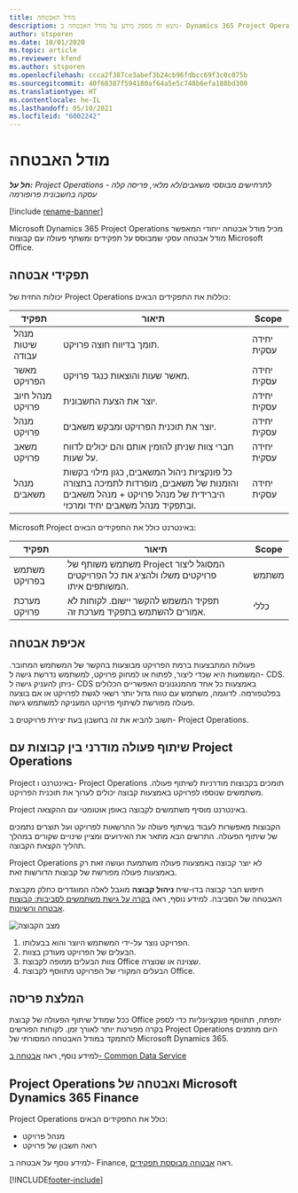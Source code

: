 ```yaml
---
title: מודל האבטחה
description: נושא זה מספק מידע על מודל האבטחה ב- Dynamics 365 Project Operations.
author: stsporen
ms.date: 10/01/2020
ms.topic: article
ms.reviewer: kfend
ms.author: stsporen
ms.openlocfilehash: ccca2f387ce3abef3b24cb96fdbcc69f3c0c075b
ms.sourcegitcommit: 40f68387f594180af64a5e5c748b6efa188bd300
ms.translationtype: HT
ms.contentlocale: he-IL
ms.lasthandoff: 05/10/2021
ms.locfileid: "6002242"
---
```

# <a name="security-model"></a>מודל האבטחה

_**חל על:** Project Operations לתרחישים מבוססי משאבים/לא מלאי, פריסה קלה - עסקה בחשבונית פרופורמה_

[!include [rename-banner](~/includes/cc-data-platform-banner.md)]

Microsoft Dynamics 365 Project Operations מכיל מודל אבטחה ייחודי המאפשר מודל אבטחה עסקי שמבוסס על תפקידים ומשתף פעולה עם קבוצות Microsoft Office. 


## <a name="security-roles"></a>תפקידי אבטחה
יכולות החזית של Project Operations כוללות את התפקידים הבאים:

| תפקיד                          | תיאור                                                                                                                                                                 | Scope |
|-------------------------------|-----------------------------------------------------------------------------------------------------------------------------------------------------------------------------|------|
| מנהל שיטות עבודה              | תומך בדיווח חוצה פרויקט.                                                                                                            | יחידה עסקית              |
| מאשר הפרויקט              | מאשר שעות והוצאות כנגד פרויקט.                                                                                                                              | יחידה עסקית |
| מנהל חיוב פרויקט | יוצר את הצעת החשבונית.                                                                                                                                                 | יחידה עסקית |
| מנהל פרויקט               | יוצר את תוכנית הפרויקט ומבקש משאבים.                                                                                                                              | יחידה עסקית |
| משאב פרויקט              | חברי צוות שניתן להזמין אותם והם יכולים לדווח על שעות.                                                                                                          | יחידה עסקית|
| מנהל משאבים              | כל פונקציות ניהול המשאבים, כגון מילוי בקשות והזמנות של משאבים, מופרדות לתמיכה בתצורה היברידית של מנהל פרויקט + מנהל משאבים ובתפקיד מנהל משאבים יחיד ומרכזי. | יחידה עסקית |


Microsoft Project באינטרנט כולל את התפקידים הבאים:

| תפקיד           | תיאור                                                                                                        | Scope  |
|----------------|--------------------------------------------------------------------------------------------------------------------|--------|
| משתמש בפרויקט   | משתמש משותף של Project המסוגל ליצור פרויקטים משלו ולהציג את כל הפרויקטים המשותפים איתו. | משתמש   |
| מערכת פרויקט | תפקיד המשמש להקשר יישום. לקוחות לא אמורים להשתמש בתפקיד מערכת זה.                                    | כללי |

## <a name="security-enforcement"></a>אכיפת אבטחה
פעולות המתבצעות ברמת הפרויקט מבוצעות בהקשר של המשתמש המחובר. המשמעות היא שכדי ליצור, לפתוח או למחוק פרויקט, למשתמש נדרשת גישה ל- CDS. ניתן להעניק גישה ל- CDS באמצעות כל אחד מהמנגנונים האפשריים הכלולים בפלטפורמה. לדוגמה, משתמש עם טווח גדול יותר רשאי לגשת לפרויקט או אם בוצעה פעולה מפורשת לשיתוף פרויקט המעניקה למשתמש גישה.

חשוב להביא את זה בחשבון בעת יצירת פרויקטים ב- Project Operations.

## <a name="modern-group-collaboration-with-project-operations"></a>שיתוף פעולה מודרני בין קבוצות עם Project Operations
Project באינטרנט ו- Project Operations תומכים בקבוצות מודרניות לשיתוף פעולה. משתמשים שנוספו לפרויקט באמצעות קבוצה יכולים לערוך את תוכנית הפרויקט.

Project באינטרנט מוסיף משתמשים לקבוצה באופן אוטומטי עם ההקצאה.

הקבוצות מאפשרות לעבוד בשיתוף פעולה על ההרשאות לפרויקט ועל תוצרים נתמכים של שיתוף הפעולה. התרשים הבא מתאר את האירועים ומציין שינויים שקורים במהלך תהליך הקצאת הקבוצה.

Project Operations לא יוצר קבוצה באמצעות פעולה משתמעת ועושה זאת רק באמצעות פעולה מפורשת של קבוצות הדורשות זאת.

חיפוש חבר קבוצה בדו-שיח **ניהול קבוצה** מוגבל לאלה המוגדרים כחלק מקבוצת האבטחה של הסביבה. למידע נוסף, ראה [בקרה על גישת משתמשים לסביבות: קבוצות אבטחה ורשיונות](/power-platform/admin/control-user-access).

![מצב הקבוצה](./media/groupsmode.png)

1. הפרויקט נוצר על-ידי המשתמש היוצר והוא בבעלותו.
2. הבעלים של הפרויקט מעודכן בצוות.
3. צוות הבעלים ממופה לקבוצת Office שצוינה או שנוצרה.
4. הבעלים המקורי של הפרויקט מתווסף לקבוצת Office.

## <a name="deployment-recommendation"></a>המלצת פריסה
ככל שמודל שיתוף הפעולה של קבוצת Office יתפתח, תתווסף פונקציונליות כדי לספק בקרה מפורטת יותר לאורך זמן. לקוחות הפורשים Project Operations היום מוזמנים להתמקד במודל האבטחה המסורתי של Microsoft Dynamics 365.

למידע נוסף, ראה [אבטחה ב- Common Data Service](/power-platform/admin/wp-security)

## <a name="project-operations-and-microsoft-dynamics-365-finance-security"></a>Project Operations ואבטחה של Microsoft Dynamics 365 Finance
Project Operations כולל את התפקידים הבאים:

- מנהל פרויקט
- רואה חשבון של פרויקט

למידע נוסף על אבטחה ב- Finance, ראה [אבטחה מבוססת תפקידים](/dynamics365/fin-ops-core/dev-itpro/sysadmin/role-based-security).




[!INCLUDE[footer-include](../includes/footer-banner.md)]